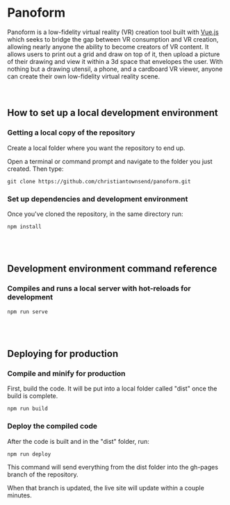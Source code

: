 # Panoform

Panoform is a low-fidelity virtual reality (VR) creation tool built with [Vue.js](https://vuejs.org/v2/guide/) which seeks to bridge the gap between VR consumption and VR creation, allowing nearly anyone the ability
to become creators of VR content. It allows users to print out a grid and draw on top of it, then upload a picture of their drawing and view it within a 3d space that envelopes the user. With nothing but a drawing utensil, a phone, and a cardboard VR viewer, anyone can create their own low-fidelity virtual reality scene.
<br/><br/><br/>

## How to set up a local development environment

### Getting a local copy of the repository

Create a local folder where you want the repository to end up.

Open a terminal or command prompt and navigate to the folder you just created. Then type:

```
git clone https://github.com/christiantownsend/panoform.git
```

### Set up dependencies and development environment

Once you've cloned the repository, in the same directory run:

```
npm install
```
<br/><br/>

## Development environment command reference

### Compiles and runs a local server with hot-reloads for development
```
npm run serve
```
<br/><br/>

## Deploying for production

### Compile and minify for production

First, build the code. It will be put into a local folder called "dist" once the build is complete.

```
npm run build
```

### Deploy the compiled code

After the code is built and in the "dist" folder, run:

```
npm run deploy
```

This command will send everything from the dist folder into the gh-pages branch of the repository.

When that branch is updated, the live site will update within a couple minutes.
